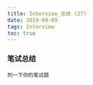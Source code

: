 ```yaml
---
title: Interview_总结 (27)
date: 2019-09-09
tags: Interview
toc: true
---
```


### 笔试总结
    列一下你的笔试题
    
<!-- more -->

#### 

